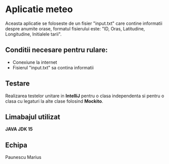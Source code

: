 # Aplicatie meteo
Aceasta aplicatie se foloseste de un fisier "input.txt" care contine informatii despre anumite orase, formatul fisierului este: "ID, Oras, Latitudine, Longitudine, Initialele tarii".

## Conditii necesare pentru rulare:
* Conexiune la internet
* Fisierul "input.txt" sa contina informatii 

## Testare
Realizarea testelor unitare in **IntelliJ** pentru o clasa independenta si pentru o clasa cu legaturi la alte clase folosind **Mockito**.

## Limabajul utilizat
**JAVA JDK 15**

## Echipa
Paunescu Marius